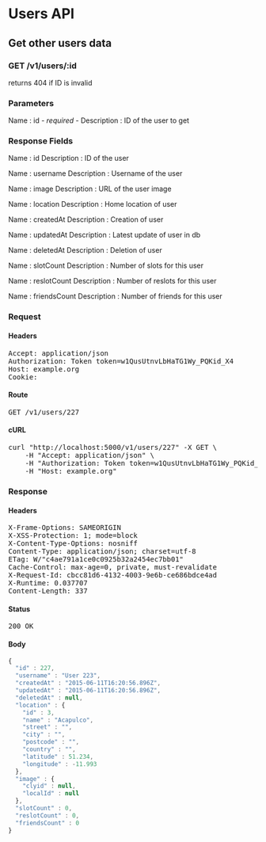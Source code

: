 # Users API

## Get other users data

### GET /v1/users/:id

returns 404 if ID is invalid



### Parameters

Name : id *- required -*
Description : ID of the user to get


### Response Fields

Name : id
Description : ID of the user

Name : username
Description : Username of the user

Name : image
Description : URL of the user image

Name : location
Description : Home location of user

Name : createdAt
Description : Creation of user

Name : updatedAt
Description : Latest update of user in db

Name : deletedAt
Description : Deletion of user

Name : slotCount
Description : Number of slots for this user

Name : reslotCount
Description : Number of reslots for this user

Name : friendsCount
Description : Number of friends for this user

### Request

#### Headers

<pre>Accept: application/json
Authorization: Token token=w1QusUtnvLbHaTG1Wy_PQKid_X4
Host: example.org
Cookie: </pre>

#### Route

<pre>GET /v1/users/227</pre>

#### cURL

<pre class="request">curl &quot;http://localhost:5000/v1/users/227&quot; -X GET \
	-H &quot;Accept: application/json&quot; \
	-H &quot;Authorization: Token token=w1QusUtnvLbHaTG1Wy_PQKid_X4&quot; \
	-H &quot;Host: example.org&quot;</pre>

### Response

#### Headers

<pre>X-Frame-Options: SAMEORIGIN
X-XSS-Protection: 1; mode=block
X-Content-Type-Options: nosniff
Content-Type: application/json; charset=utf-8
ETag: W/&quot;c4ae791a1ce0c0925b32a2454ec7bb01&quot;
Cache-Control: max-age=0, private, must-revalidate
X-Request-Id: cbcc81d6-4132-4003-9e6b-ce686bdce4ad
X-Runtime: 0.037707
Content-Length: 337</pre>

#### Status

<pre>200 OK</pre>

#### Body

```javascript
{
  "id" : 227,
  "username" : "User 223",
  "createdAt" : "2015-06-11T16:20:56.896Z",
  "updatedAt" : "2015-06-11T16:20:56.896Z",
  "deletedAt" : null,
  "location" : {
    "id" : 3,
    "name" : "Acapulco",
    "street" : "",
    "city" : "",
    "postcode" : "",
    "country" : "",
    "latitude" : 51.234,
    "longitude" : -11.993
  },
  "image" : {
    "clyid" : null,
    "localId" : null
  },
  "slotCount" : 0,
  "reslotCount" : 0,
  "friendsCount" : 0
}
```
